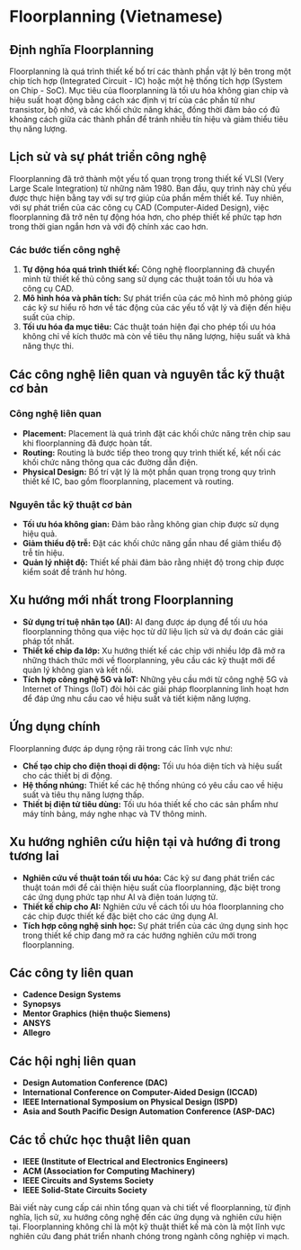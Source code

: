 # Floorplanning (Vietnamese)

## Định nghĩa Floorplanning

Floorplanning là quá trình thiết kế bố trí các thành phần vật lý bên trong một chip tích hợp (Integrated Circuit - IC) hoặc một hệ thống tích hợp (System on Chip - SoC). Mục tiêu của floorplanning là tối ưu hóa không gian chip và hiệu suất hoạt động bằng cách xác định vị trí của các phần tử như transistor, bộ nhớ, và các khối chức năng khác, đồng thời đảm bảo có đủ khoảng cách giữa các thành phần để tránh nhiễu tín hiệu và giảm thiểu tiêu thụ năng lượng.

## Lịch sử và sự phát triển công nghệ

Floorplanning đã trở thành một yếu tố quan trọng trong thiết kế VLSI (Very Large Scale Integration) từ những năm 1980. Ban đầu, quy trình này chủ yếu được thực hiện bằng tay với sự trợ giúp của phần mềm thiết kế. Tuy nhiên, với sự phát triển của các công cụ CAD (Computer-Aided Design), việc floorplanning đã trở nên tự động hóa hơn, cho phép thiết kế phức tạp hơn trong thời gian ngắn hơn và với độ chính xác cao hơn.

### Các bước tiến công nghệ

1. **Tự động hóa quá trình thiết kế:** Công nghệ floorplanning đã chuyển mình từ thiết kế thủ công sang sử dụng các thuật toán tối ưu hóa và công cụ CAD.
2. **Mô hình hóa và phân tích:** Sự phát triển của các mô hình mô phỏng giúp các kỹ sư hiểu rõ hơn về tác động của các yếu tố vật lý và điện đến hiệu suất của chip.
3. **Tối ưu hóa đa mục tiêu:** Các thuật toán hiện đại cho phép tối ưu hóa không chỉ về kích thước mà còn về tiêu thụ năng lượng, hiệu suất và khả năng thực thi.

## Các công nghệ liên quan và nguyên tắc kỹ thuật cơ bản

### Công nghệ liên quan

- **Placement:** Placement là quá trình đặt các khối chức năng trên chip sau khi floorplanning đã được hoàn tất.
- **Routing:** Routing là bước tiếp theo trong quy trình thiết kế, kết nối các khối chức năng thông qua các đường dẫn điện.
- **Physical Design:** Bố trí vật lý là một phần quan trọng trong quy trình thiết kế IC, bao gồm floorplanning, placement và routing.

### Nguyên tắc kỹ thuật cơ bản

- **Tối ưu hóa không gian:** Đảm bảo rằng không gian chip được sử dụng hiệu quả.
- **Giảm thiểu độ trễ:** Đặt các khối chức năng gần nhau để giảm thiểu độ trễ tín hiệu.
- **Quản lý nhiệt độ:** Thiết kế phải đảm bảo rằng nhiệt độ trong chip được kiểm soát để tránh hư hỏng.

## Xu hướng mới nhất trong Floorplanning

- **Sử dụng trí tuệ nhân tạo (AI):** AI đang được áp dụng để tối ưu hóa floorplanning thông qua việc học từ dữ liệu lịch sử và dự đoán các giải pháp tốt nhất.
- **Thiết kế chip đa lớp:** Xu hướng thiết kế các chip với nhiều lớp đã mở ra những thách thức mới về floorplanning, yêu cầu các kỹ thuật mới để quản lý không gian và kết nối.
- **Tích hợp công nghệ 5G và IoT:** Những yêu cầu mới từ công nghệ 5G và Internet of Things (IoT) đòi hỏi các giải pháp floorplanning linh hoạt hơn để đáp ứng nhu cầu cao về hiệu suất và tiết kiệm năng lượng.

## Ứng dụng chính

Floorplanning được áp dụng rộng rãi trong các lĩnh vực như:

- **Chế tạo chip cho điện thoại di động:** Tối ưu hóa diện tích và hiệu suất cho các thiết bị di động.
- **Hệ thống nhúng:** Thiết kế các hệ thống nhúng có yêu cầu cao về hiệu suất và tiêu thụ năng lượng thấp.
- **Thiết bị điện tử tiêu dùng:** Tối ưu hóa thiết kế cho các sản phẩm như máy tính bảng, máy nghe nhạc và TV thông minh.

## Xu hướng nghiên cứu hiện tại và hướng đi trong tương lai

- **Nghiên cứu về thuật toán tối ưu hóa:** Các kỹ sư đang phát triển các thuật toán mới để cải thiện hiệu suất của floorplanning, đặc biệt trong các ứng dụng phức tạp như AI và điện toán lượng tử.
- **Thiết kế chip cho AI:** Nghiên cứu về cách tối ưu hóa floorplanning cho các chip được thiết kế đặc biệt cho các ứng dụng AI.
- **Tích hợp công nghệ sinh học:** Sự phát triển của các ứng dụng sinh học trong thiết kế chip đang mở ra các hướng nghiên cứu mới trong floorplanning.

## Các công ty liên quan

- **Cadence Design Systems**
- **Synopsys**
- **Mentor Graphics (hiện thuộc Siemens)**
- **ANSYS**
- **Allegro**

## Các hội nghị liên quan

- **Design Automation Conference (DAC)**
- **International Conference on Computer-Aided Design (ICCAD)**
- **IEEE International Symposium on Physical Design (ISPD)**
- **Asia and South Pacific Design Automation Conference (ASP-DAC)**

## Các tổ chức học thuật liên quan

- **IEEE (Institute of Electrical and Electronics Engineers)**
- **ACM (Association for Computing Machinery)**
- **IEEE Circuits and Systems Society**
- **IEEE Solid-State Circuits Society**

Bài viết này cung cấp cái nhìn tổng quan và chi tiết về floorplanning, từ định nghĩa, lịch sử, xu hướng công nghệ đến các ứng dụng và nghiên cứu hiện tại. Floorplanning không chỉ là một kỹ thuật thiết kế mà còn là một lĩnh vực nghiên cứu đang phát triển nhanh chóng trong ngành công nghiệp vi mạch.